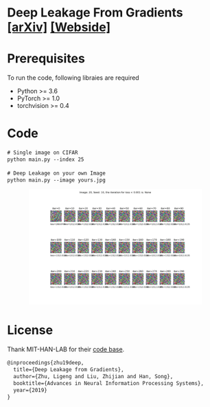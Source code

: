 # Deep Leakage From Gradients [[arXiv]](https://arxiv.org/abs/1906.08935) [[Webside]](https://dlg.mit.edu) 


 


# Prerequisites

To run the code, following libraies are required

* Python >= 3.6
* PyTorch >= 1.0
* torchvision >= 0.4

# Code
 
```
# Single image on CIFAR
python main.py --index 25

# Deep Leakage on your own Image
python main.py --image yours.jpg
```

<p align="center">
    <img src="assets/20.gif" width="80%" />
</p>

 


# License

Thank MIT-HAN-LAB for their [code base](https://github.com/mit-han-lab/dlg).
```
@inproceedings{zhu19deep,
  title={Deep Leakage from Gradients},
  author={Zhu, Ligeng and Liu, Zhijian and Han, Song},
  booktitle={Advances in Neural Information Processing Systems},
  year={2019}
}
```
